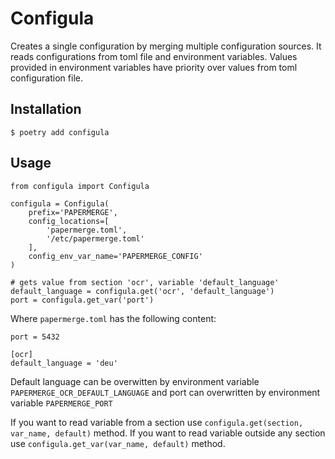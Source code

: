 # Configula

Creates a single configuration by merging multiple configuration
sources. It reads configurations from toml file and environment variables.
Values provided in environment variables have priority over values from 
toml configuration file.

## Installation

    $ poetry add configula

## Usage

    from configula import Configula
 
    configula = Configula(
        prefix='PAPERMERGE',
        config_locations=[
            'papermerge.toml',
            '/etc/papermerge.toml'
        ],
        config_env_var_name='PAPERMERGE_CONFIG'
    )
    
    # gets value from section 'ocr', variable 'default_language' 
    default_language = configula.get('ocr', 'default_language')
    port = configula.get_var('port')

Where ``papermerge.toml`` has the following content:

    port = 5432

    [ocr]
    default_language = 'deu'

Default language can be overwitten by environment
variable `PAPERMERGE_OCR_DEFAULT_LANGUAGE` and port can overwritten
by environment variable `PAPERMERGE_PORT`

If you want to read variable from a section use
`configula.get(section, var_name, default)` method.
If you want to read variable outside any section
use `configula.get_var(var_name, default)` method.

    

